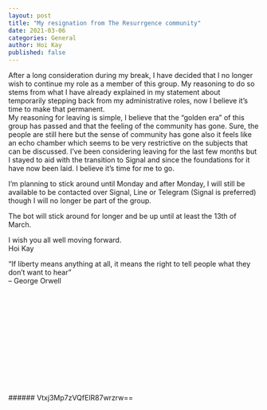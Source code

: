 ```yaml
---
layout: post
title: "My resignation from The Resurrgence community"
date: 2021-03-06
categories: General
author: Hoi Kay
published: false
---
```

After a long consideration during my break, I have decided that I no longer wish to continue my role as a member of this group. My reasoning to do so stems from what I have already explained in my statement about temporarily stepping back from my administrative roles, now I believe it’s time to make that permanent.  <br>
My reasoning for leaving is simple, I believe that the “golden era” of this group has passed and that the feeling of the community has gone. Sure, the people are still here but the sense of community has gone also it feels like an echo chamber which seems to be very restrictive on the subjects that can be discussed.
I’ve been considering leaving for the last few months but I stayed to aid with the transition to Signal and since the foundations for it have now been laid. I believe it’s time for me to go.<br>

I’m planning to stick around until Monday and after Monday, I will still be available to be contacted over Signal, Line or Telegram (Signal is preferred) though I will no longer be part of the group.<br>

The bot will stick around for longer and be up until at least the 13th of March.

I wish you all well moving forward.<br>
Hoi Kay<br>


“If liberty means anything at all, it means the right to tell people what they don’t want to hear”  <br>
 – George Orwell

<br>
<br>
<br>
<br>
<br>
<br>
<br>
<br>
<br>
<br>
<br>
<br>
###### Vtxj3Mp7zVQfElR87wrzrw==